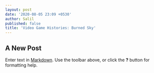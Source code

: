 ```yaml
---
layout: post
date: '2020-08-05 23:09 +0530'
author: Salil
published: false
title: 'Video Game Histories: Burned Sky'
---
```

## A New Post

Enter text in [Markdown](http://daringfireball.net/projects/markdown/). Use the toolbar above, or click the **?** button for formatting help.
